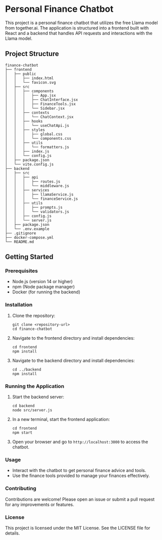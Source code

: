# Personal Finance Chatbot

This project is a personal finance chatbot that utilizes the free Llama model from together.ai. The application is structured into a frontend built with React and a backend that handles API requests and interactions with the Llama model.

## Project Structure

```
finance-chatbot
├── frontend
│   ├── public
│   │   ├── index.html
│   │   └── favicon.svg
│   ├── src
│   │   ├── components
│   │   │   ├── App.jsx
│   │   │   ├── ChatInterface.jsx
│   │   │   ├── FinanceTools.jsx
│   │   │   └── Sidebar.jsx
│   │   ├── contexts
│   │   │   └── ChatContext.jsx
│   │   ├── hooks
│   │   │   └── useChatApi.js
│   │   ├── styles
│   │   │   ├── global.css
│   │   │   └── components.css
│   │   ├── utils
│   │   │   └── formatters.js
│   │   ├── index.js
│   │   └── config.js
│   ├── package.json
│   └── vite.config.js
├── backend
│   ├── src
│   │   ├── api
│   │   │   ├── routes.js
│   │   │   └── middleware.js
│   │   ├── services
│   │   │   ├── llamaService.js
│   │   │   └── financeService.js
│   │   ├── utils
│   │   │   ├── prompts.js
│   │   │   └── validators.js
│   │   ├── config.js
│   │   └── server.js
│   ├── package.json
│   └── .env.example
├── .gitignore
├── docker-compose.yml
└── README.md
```

## Getting Started

### Prerequisites

- Node.js (version 14 or higher)
- npm (Node package manager)
- Docker (for running the backend)

### Installation

1. Clone the repository:
   ```
   git clone <repository-url>
   cd finance-chatbot
   ```

2. Navigate to the frontend directory and install dependencies:
   ```
   cd frontend
   npm install
   ```

3. Navigate to the backend directory and install dependencies:
   ```
   cd ../backend
   npm install
   ```

### Running the Application

1. Start the backend server:
   ```
   cd backend
   node src/server.js
   ```

2. In a new terminal, start the frontend application:
   ```
   cd frontend
   npm start
   ```

3. Open your browser and go to `http://localhost:3000` to access the chatbot.

### Usage

- Interact with the chatbot to get personal finance advice and tools.
- Use the finance tools provided to manage your finances effectively.

### Contributing

Contributions are welcome! Please open an issue or submit a pull request for any improvements or features.

### License

This project is licensed under the MIT License. See the LICENSE file for details.